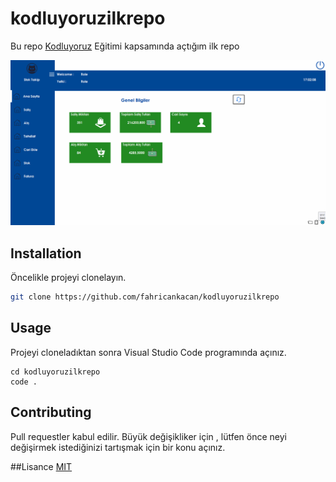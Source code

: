 # kodluyoruzilkrepo
Bu repo [Kodluyoruz](https://www.kodluyoruz.org) Eğitimi kapsamında açtığım ilk repo

![StokTakip](resorces/anasayfa.png)

## Installation

Öncelikle projeyi clonelayın. 

```bash
git clone https://github.com/fahricankacan/kodluyoruzilkrepo
 ```

 ## Usage
 Projeyi cloneladıktan sonra Visual Studio Code programında açınız.

 ```linux
 cd kodluyoruzilkrepo
 code .
 ```

 ## Contributing
 Pull requestler kabul edilir. Büyük değişikliker için , lütfen önce neyi değişirmek istediğinizi tartışmak için bir konu açınız.

 ##Lisance
 [MIT](https://choosealicense.com/licenses/mit/)
